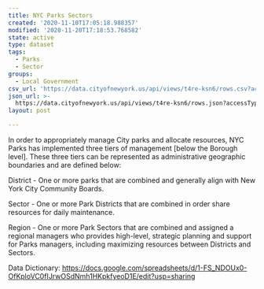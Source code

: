 ```yaml
---
title: NYC Parks Sectors
created: '2020-11-10T17:05:18.988357'
modified: '2020-11-20T17:18:53.768582'
state: active
type: dataset
tags:
  - Parks
  - Sector
groups:
  - Local Government
csv_url: 'https://data.cityofnewyork.us/api/views/t4re-ksn6/rows.csv?accessType=DOWNLOAD'
json_url: >-
  https://data.cityofnewyork.us/api/views/t4re-ksn6/rows.json?accessType=DOWNLOAD
layout: post

---
```

In order to appropriately manage City parks and allocate resources, NYC Parks has implemented three tiers of management [below the Borough level]. These three tiers can be represented as administrative geographic boundaries and are defined below: 

District - One or more parks that are combined and generally align with New York City Community Boards. 

Sector - One or more Park Districts that are combined in order share resources for daily maintenance. 

Region - One or more Park Sectors that are combined and assigned a regional managers who provides high-level, strategic planning and support for Parks managers, including maximizing resources between Districts and Sectors.

Data Dictionary: https://docs.google.com/spreadsheets/d/1-FS_NDOUx0-OfKploVC0fIJrwOSdNmh1HKpkfyeoD1E/edit?usp=sharing
